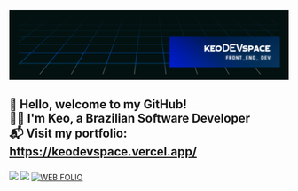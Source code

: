 ![Capa Keo](https://github.com/keodevspace/keodevspace/blob/main/capaKeo.png)

###

<h2 align="left">👋 Hello, welcome to my GitHub!<br> 👨‍💻 I'm Keo, a Brazilian Software Developer <br> 📬 Visit my portfolio: <a href="https://keodevspace.vercel.app/" target="_blank">https://keodevspace.vercel.app/</a></h2>

###

<div> 
  <a href="mailto:keodevspace@gmail.com"><img src="https://img.shields.io/badge/-Gmail-%23333?style=for-the-badge&logo=gmail&logoColor=white" target="_blank"></a>
  <a href="https://www.linkedin.com/in/keocoelho/" target="_blank"><img src="https://img.shields.io/badge/-LinkedIn-%230077B5?style=for-the-badge&logo=linkedin&logoColor=white" target="_blank"></a> 
  <a href="https://keodevspace.vercel.app/englishIndex.html" target="_blank"><img alt="WEB FOLIO" src="https://img.shields.io/badge/WEB_FOLIO-100000?style=for-the-badge&logo=WEB FOLIO&logoColor=B03A1D&labelColor=B03A1D&color=B03A1D"/></a>
</div>

###
